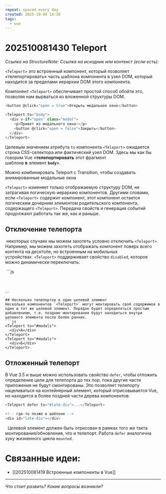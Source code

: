 ```yaml
---
repeat: spaced every day
created: 2025-10-08 14:30
tags:
  - vue
---
```

# 202510081430 Teleport

*Ссылка на StructureNote:*
*Ссылка на исходник или контекст (если есть):*

`<Teleport>` это встроенный компонент, который позволяет «телепортировать» часть шаблона компонента в узел DOM, который находится за пределами иерархии DOM этого компонента.

Компонент `<Teleport>` обеспечивает простой способ обойти это, позволяя нам вырваться из вложенной структуры DOM.

```js
<button @click="open = true">Открыть модальное окно</button>

<Teleport to="body">
  <div v-if="open" class="modal">
    <p>Привет из модального окна!</p>
    <button @click="open = false">Закрыть</button>
  </div>
</Teleport>
```

Целевым значением атрибута `to` компонента `<Teleport>` ожидается строка CSS-селектора или фактический узел DOM. Здесь мы как бы говорим Vue «**телепортировать** этот фрагмент шаблона **в** элемент **`body`**».

Можно комбинировать Teleport с Transition, чтобы создавать анимированные модальные окна

`<Teleport>` изменяет только отображаемую структуру DOM, не затрагивая логическую иерархию компонентов. Другими словами, если `<Teleport>` содержит компонент, этот компонент остается логическим дочерним элементом родительского компонента, содержащего `<Teleport>`. Передача свойств и генерация событий продолжают работать так же, как и раньше.

## Отключение телепорта

 некоторых случаях мы можем захотеть условно отключить `<Teleport>`. Например, мы можем захотеть отображать компонент поверх всего контента на десктопе, но встроенным на мобильных устройствах. `<Teleport>` поддерживает свойство `disabled`, которое можно динамически переключать:

 ```js

 <Teleport :disabled="isMobile">

  ...

</Teleport>

```
## Несколько телепортов в один целевой элемент
Несколько компонентов `<Teleport>` могут монтировать своё содержимое в один и тот же целевой элемент. Порядок будет определяться простым добавлением, т.е. поздние монтирования будут находиться внутри целевого элемента после более ранних.
```js
<Teleport to="#modals">
  <div>А</div>
</Teleport>
<Teleport to="#modals">
  <div>Б</div>
</Teleport>
```

## Отложенный телепорт

В Vue 3.5 и выше можно использовать свойство `defer`, чтобы отложить определение цели для телепорта до тех пор, пока другие части приложения не будут смонтированы. Это позволяет телепорту нацеливаться на контейнерный элемент, который отрисовывается Vue, но находится в более поздней части дерева компонентов:

```js
<Teleport defer to="#late-div">...</Teleport>

<!-- где-то позже в шаблоне -->
<div id="late-div"></div>
```

  Целевой элемент должен быть отрисован в рамках того же такта монтирования/обновления, что и телепорт. Работа `defer` аналогична хуку жизненного цикла `mounted`.

# Связанные идеи:

* [[202510081419 Встроенные компоненты в  Vue]]

---

*Что стоит развить? Какие вопросы возникли?*
